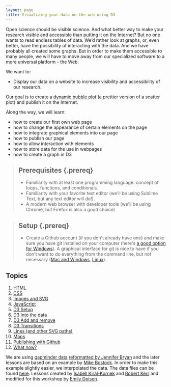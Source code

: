 ```yaml
---
layout: page
title: Visualizing your data on the web using D3
---
```


Open science should be visible science. And what better
way to make your research visible and accessible than putting it on the 
Internet? But no one wants to read endless tables of data. We’d rather
look at graphs, or, even better, have the possibility of interacting with the data.
And we have probably all created some graphs. But in order to make them 
accessible to many people, we will have to move away from our specialized
software to a more universal platform - the Web. 

We want to:

* Display our data on a website to increase visibility and accessibility of our research.

Our goal is to create a [dynamic bubble plot](http://bost.ocks.org/mike/nations/) (a prettier version of a scatter plot) and publish it on the Internet.

Along the way, we will learn:

* how to create our first own web page
* how to change the appearance of certain elements on the page
* how to integrate graphical elements into our page
* how to publish our page 
* how to allow interaction with elements
* how to store data for the use in webpages
* how to create a graph in D3

> ## Prerequisites {.prereq}
>
> * Familiarity with at least one programming language: concept of loops, functions, and conditionals.
> * Familiarity with your favorite text editor (we'll be using Sublime Text, but any text editor will do!).
> * A modern web browser with developer tools (we'll be using Chrome, but Firefox is also a good choice)

> ## Setup {.prereq}
>
> * Create a Github account (if you don't already have one) and make sure you have git installed on your computer (here's [a good option for Windows](https://git-for-windows.github.io/)). A graphical interface for git is nice to have if you don't want to do everything from the command line, but not necessary ([Mac and Windows](https://desktop.github.com/), [Linux](https://git-scm.com/download/gui/linux)).


## Topics

1.  [HTML](01-html.html)
2.  [CSS](02-css.html)
3.  [Images and SVG](03-images-and-svg.html) 
4.  [JavaScript](05-javascript.html)
5.  [D3 Setup](07-d3setup.html)
6.  [D3 Into the data](08-d3enter.html)
7.  [D3 Add and remove](09-d3exit.html)
8.  [D3 Transitions](10-d3update.html)
9.  [Lines (and other SVG paths)](11-paths.html)
10. [Maps](12-maps.html)
11. [Publishing with Github](04-publishing-with-github.html)
12. [What now?](xx-d3future.html)

We are using [gapminder data](http://gapminder.org) [reformatted by Jennifer Bryan](http://www.stat.ubc.ca/~jenny/notOcto/STAT545A/examples/gapminder/data/gapminderData.txt) and the later lessons are based on an example by [Mike Bostock](http://bost.ocks.org/mike/nations/). In order to make this example slightly easier, we interpolated the data. The data files can be found [here](http://emilydolson.github.io/D3-visualising-data/resources/nations.csv).
Lessons created by [Isabell Kiral-Kornek](https://github.com/isakiko) and [Robert Kerr](https://github.com/robrkerr) and modified for this workshop by [Emily Dolson](https://github.com/emilydolson).
